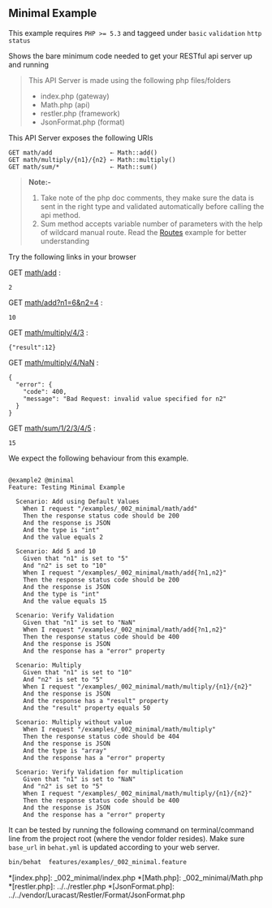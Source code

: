 ## Minimal Example 

 This example requires `PHP >= 5.3` and taggeed under `basic` `validation` `http status`


Shows the bare minimum code needed to get your RESTful api server
 up and running

> This API Server is made using the following php files/folders
> 
> * index.php      (gateway)
> * Math.php      (api)
> * restler.php      (framework)
> * JsonFormat.php      (format)

This API Server exposes the following URIs

    GET math/add                ⇠ Math::add()
    GET math/multiply/{n1}/{n2} ⇠ Math::multiply()
    GET math/sum/*              ⇠ Math::sum()


> **Note:-**
>
> 1. Take note of the php doc comments, they make sure the data is sent in the
>    right type and validated automatically before calling the api method.
> 2. Sum method accepts variable number of parameters with the help of
>    wildcard manual route. Read the [Routes](../_006_routing/readme.html)
>    example for better understanding



Try the following links in your browser

GET [math/add](index.php/math/add)
:    
~~~~~~~~~~~~~~~~~~~~~~~~~~~~~~~~
2
~~~~~~~~~~~~~~~~~~~~~~~~~~~~~~~~

GET [math/add?n1=6&n2=4](index.php/math/add?n1=6&n2=4)
:    
~~~~~~~~~~~~~~~~~~~~~~~~~~~~~~~~
10
~~~~~~~~~~~~~~~~~~~~~~~~~~~~~~~~

GET [math/multiply/4/3](index.php/math/multiply/4/3)
:    
~~~~~~~~~~~~~~~~~~~~~~~~~~~~~~~~
{"result":12}
~~~~~~~~~~~~~~~~~~~~~~~~~~~~~~~~

GET [math/multiply/4/NaN](index.php/math/multiply/4/NaN)
:    
~~~~~~~~~~~~~~~~~~~~~~~~~~~~~~~~
{
  "error": {
    "code": 400,
    "message": "Bad Request: invalid value specified for n2"
  }
}
~~~~~~~~~~~~~~~~~~~~~~~~~~~~~~~~

GET [math/sum/1/2/3/4/5](index.php/math/sum/1/2/3/4/5)
:    
~~~~~~~~~~~~~~~~~~~~~~~~~~~~~~~~
15
~~~~~~~~~~~~~~~~~~~~~~~~~~~~~~~~




We expect the following behaviour from this example.

```gherkin

@example2 @minimal
Feature: Testing Minimal Example

  Scenario: Add using Default Values
    When I request "/examples/_002_minimal/math/add"
    Then the response status code should be 200
    And the response is JSON
    And the type is "int"
    And the value equals 2

  Scenario: Add 5 and 10
    Given that "n1" is set to "5"
    And "n2" is set to "10"
    When I request "/examples/_002_minimal/math/add{?n1,n2}"
    Then the response status code should be 200
    And the response is JSON
    And the type is "int"
    And the value equals 15

  Scenario: Verify Validation
    Given that "n1" is set to "NaN"
    When I request "/examples/_002_minimal/math/add{?n1,n2}"
    Then the response status code should be 400
    And the response is JSON
    And the response has a "error" property

  Scenario: Multiply
    Given that "n1" is set to "10"
    And "n2" is set to "5"
    When I request "/examples/_002_minimal/math/multiply/{n1}/{n2}"
    And the response is JSON
    And the response has a "result" property
    And the "result" property equals 50

  Scenario: Multiply without value
    When I request "/examples/_002_minimal/math/multiply"
    Then the response status code should be 404
    And the response is JSON
    And the type is "array"
    And the response has a "error" property

  Scenario: Verify Validation for multiplication
    Given that "n1" is set to "NaN"
    And "n2" is set to "5"
    When I request "/examples/_002_minimal/math/multiply/{n1}/{n2}"
    Then the response status code should be 400
    And the response is JSON
    And the response has a "error" property

```

It can be tested by running the following command on terminal/command line
from the project root (where the vendor folder resides). Make sure `base_url`
in `behat.yml` is updated according to your web server.

```bash
bin/behat  features/examples/_002_minimal.feature
```



*[index.php]: _002_minimal/index.php
*[Math.php]: _002_minimal/Math.php
*[restler.php]: ../../restler.php
*[JsonFormat.php]: ../../vendor/Luracast/Restler/Format/JsonFormat.php

